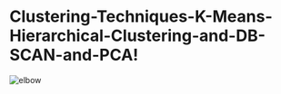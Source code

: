 # Clustering-Techniques-K-Means-Hierarchical-Clustering-and-DB-SCAN-and-PCA!

![elbow](https://user-images.githubusercontent.com/28704563/141510729-d6a4d4f1-6ab6-4407-a651-130842ecb1fa.PNG)
